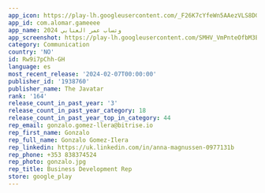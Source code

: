 ```yaml
---
app_icon: https://play-lh.googleusercontent.com/_F26K7cYfeWn5AAezVLS8DGlhhqzmkLzLC-398jFoRNYIhr8fjYLlNvh8CU2Vfxmtw
app_id: com.alomar.gameeee
app_name: وتساب عمر العنابي 2024
app_screenshot: https://play-lh.googleusercontent.com/SMHV_VmPnteOfbM3E6fKHbpudfpyqscPw98PlH4zJz5tFJooBYiow-BgCI0GDwKFjb8
category: Communication
country: 'NO'
id: Rw9i7pChh-GH
language: es
most_recent_release: '2024-02-07T00:00:00'
publisher_id: '1938760'
publisher_name: The Javatar
rank: '164'
release_count_in_past_year: '3'
release_count_in_past_year_category: 18
release_count_in_past_year_top_in_category: 44
rep_email: gonzalo.gomez-llera@bitrise.io
rep_first_name: Gonzalo
rep_full_name: Gonzalo Gomez-Ilera
rep_linkedin: https://uk.linkedin.com/in/anna-magnussen-0977131b
rep_phone: +353 838374524
rep_photo: gonzalo.jpg
rep_title: Business Development Rep
store: google_play
---
```

